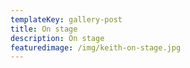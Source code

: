 ```yaml
---
templateKey: gallery-post
title: On stage
description: On stage
featuredimage: /img/keith-on-stage.jpg
---
```


